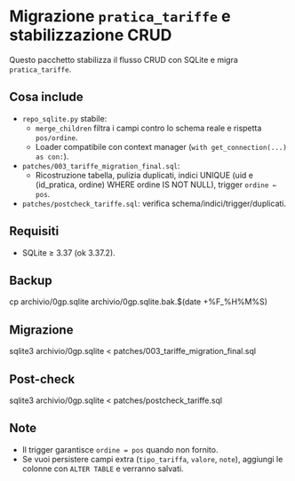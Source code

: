 # Migrazione `pratica_tariffe` e stabilizzazione CRUD

Questo pacchetto stabilizza il flusso CRUD con SQLite e migra `pratica_tariffe`.

## Cosa include
- `repo_sqlite.py` stabile:
  - `merge_children` filtra i campi contro lo schema reale e rispetta `pos/ordine`.
  - Loader compatibile con context manager (`with get_connection(...) as con:`).
- `patches/003_tariffe_migration_final.sql`:
  - Ricostruzione tabella, pulizia duplicati, indici UNIQUE (uid e (id_pratica, ordine) WHERE ordine IS NOT NULL), trigger `ordine ← pos`.
- `patches/postcheck_tariffe.sql`: verifica schema/indici/trigger/duplicati.

## Requisiti
- SQLite ≥ 3.37 (ok 3.37.2).

## Backup
cp archivio/0gp.sqlite archivio/0gp.sqlite.bak.$(date +%F_%H%M%S)

## Migrazione
sqlite3 archivio/0gp.sqlite < patches/003_tariffe_migration_final.sql

## Post-check
sqlite3 archivio/0gp.sqlite < patches/postcheck_tariffe.sql

## Note
- Il trigger garantisce `ordine = pos` quando non fornito.
- Se vuoi persistere campi extra (`tipo_tariffa`, `valore`, `note`), aggiungi le colonne con `ALTER TABLE` e verranno salvati.

